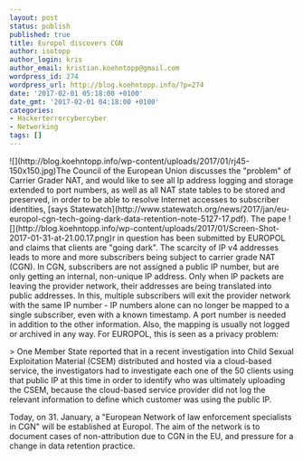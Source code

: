 ```yaml
---
layout: post
status: publish
published: true
title: Europol discovers CGN
author: isotopp
author_login: kris
author_email: kristian.koehntopp@gmail.com
wordpress_id: 274
wordpress_url: http://blog.koehntopp.info/?p=274
date: '2017-02-01 05:18:00 +0100'
date_gmt: '2017-02-01 04:18:00 +0100'
categories:
- Hackerterrorcybercyber
- Networking
tags: []
---
```

<p> ![](http://blog.koehntopp.info/wp-content/uploads/2017/01/rj45-150x150.jpg)The Council of the European Union discusses the "problem" of Carrier Grader NAT, and would like to see all Ip address logging and storage extended to port numbers, as well as all NAT state tables to be stored and preserved, in order to be able to resolve Internet accesses to subscriber identities, [says Statewatch](http://www.statewatch.org/news/2017/jan/eu-europol-cgn-tech-going-dark-data-retention-note-5127-17.pdf). <!--more--> The pape ![](http://blog.koehntopp.info/wp-content/uploads/2017/01/Screen-Shot-2017-01-31-at-21.00.17.png)r in question has been submitted by EUROPOL and claims that clients are "going dark". The scarcity of IP v4 addresses leads to more and more subscribers being subject to carrier grade NAT (CGN). In CGN,&nbsp;subscribers are not assigned a public IP number, but are only getting an internal, non-unique IP address. Only when IP packets are leaving the provider network, their addresses are being translated into public addresses. In this, multiple subscribers will exit the provider network with the same IP number - IP numbers alone can no longer be mapped to a single subscriber, even with a known timestamp. A port number is needed in addition to the other information. Also, the mapping is usually not logged or archived in any way. For EUROPOL, this is seen as a privacy problem: </p>
<p>> One Member State reported that in a recent investigation into Child Sexual Exploitation Material (CSEM) distributed and hosted via a cloud-based service, the investigators had to investigate each one of the 50 clients using that public IP at this time in order to identify who was ultimately uploading the CSEM, because the cloud-based service provider did not log the relevant information to define which customer was using the public IP.</p>
<p> Today, on 31. January, a "European Network of law enforcement specialists in CGN" will be established at Europol. The aim of the network is to document cases of non-attribution due to CGN in the EU, and pressure for a change in data retention practice.</p>
